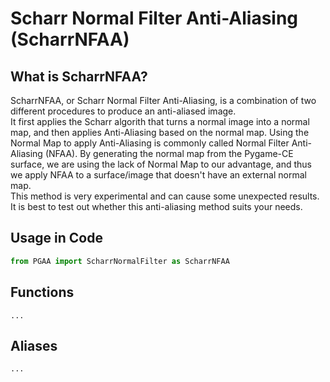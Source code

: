 # Scharr Normal Filter Anti-Aliasing (ScharrNFAA)

## What is ScharrNFAA?

ScharrNFAA, or Scharr Normal Filter Anti-Aliasing, is a combination of two different procedures to produce an anti-aliased image.\
It first applies the Scharr algorith that turns a normal image into a normal map, and then applies Anti-Aliasing based on the normal map. Using the Normal Map to apply Anti-Aliasing is commonly called Normal Filter Anti-Aliasing (NFAA). By generating the normal map from the Pygame-CE surface, we are using the lack of Normal Map to our advantage, and thus we apply NFAA to a surface/image that doesn't have an external normal map.\
This method is very experimental and can cause some unexpected results. It is best to test out whether this anti-aliasing method suits your needs.

## Usage in Code

```python
from PGAA import ScharrNormalFilter as ScharrNFAA
```

## Functions

`...`

## Aliases

`...`
